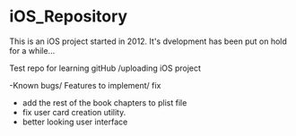 iOS_Repository
==============

This is an iOS project started in 2012. It's dvelopment has been put on hold for a while...

Test repo for learning gitHub /uploading iOS project

-Known bugs/ Features to implement/ fix
 - add the rest of the book chapters to plist file
- fix user card creation utility. 
- better looking user interface

